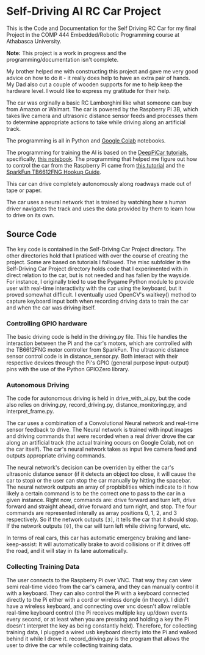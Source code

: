# Self-Driving AI RC Car Project
 This is the Code and Documentation for the Self Driving RC Car for my final Project in the COMP 444 Embedded/Robotic Programming course at Athabasca University.

**Note:** This project is a work in progress and the programming/documentation isn't complete.

My brother helped me with constructing this project and gave me very good advice on how to do it - it really does help to have an extra pair of hands. My Dad also cut a couple of wooden supports for me to help keep the hardware level. I would like to express my gratitude for their help.

The car was orginally a basic RC Lamborghini like what someone can buy from Amazon or Walmart. The car is powered by the Raspberry Pi 3B, which takes live camera and ultrasonic distance sensor feeds and processes them to determine appropriate actions to take while driving along an artificial track.

The programming is all in Python and [Google Colab](https://colab.research.google.com/notebooks/intro.ipynb) notebooks.

The programming for training the AI is based on the [DeepPiCar tutorials](https://towardsdatascience.com/deeppicar-part-1-102e03c83f2c), specifically, [this notebook](https://github.com/dctian/DeepPiCar/blob/master/models/lane_navigation/code/end_to_end_lane_navigation.ipynb).
The programming that helped me figure out how to control the car from the Raspberry Pi came from [this tutorial](https://www.bluetin.io/dc-motors/motor-driver-raspberry-pi-tb6612fng/) and the [SparkFun TB6612FNG Hookup Guide](https://learn.sparkfun.com/tutorials/tb6612fng-hookup-guide/all).

This car can drive completely autonomously along roadways made out of tape or paper.

The car uses a neural network that is trained by watching how a human driver navigates the track and uses the data provided by them to learn how to drive on its own.


## Source Code
The key code is contained in the Self-Driving Car Project directory. The other directories hold that I praticed with over the course of creating the project. Some are based on tutorials I followed. The misc subfolder in the Self-Driving Car Project directory holds code that I experimented with in direct relation to the car, but is not needed and has fallen by the wayside. For instance, I originally tried to use the Pygame Python module to provide user with real-time interactivity with the car using the keyboard, but it proved somewhat difficult. I eventually used OpenCV's waitkey() method to capture keyboard input both when recording driving data to train the car and when the car was driving itself.

### Controlling GPIO hardware
The basic driving code is held in the driving.py file. This file handles the interaction between the Pi and the car's motors, which are controlled with the TB6612FNG motor controller from SparkFun. The ultrasonic distance sensor control code is in distance_sensor.py. Both interact with their respective devices through the Pi's GPIO (general purpose input-output) pins with the use of the Python GPIOZero library. 

### Autonomous Driving
The code for autonomous driving is held in drive_with_ai.py, but the code also relies on driving.py, record_driving.py, distance_monitoring.py, and interpret_frame.py.

The car uses a combination of a Convolutional Neural network and real-time sensor feedback to drive. The Neural network is trained with input images and driving commands that were recorded when a real driver drove the car along an artificial track (the actual training occurs on Google Colab, not on the car itself). The car's neural network takes as input live camera feed and outputs appropriate driving commands.

The neural network's decision can be overriden by either the car's ultrasonic distance sensor (if it detects an object too close, it will cause the car to stop) or the user can stop the car manually by hitting the spacebar. 
The neural network outputs an array of propbiblities which indicate to it how likely a certain command is to be the correct one to pass to the car in a given instance. Right now, commands are: drive forward and turn left, drive forward and straight ahead, drive forward and turn right, and stop. The four commands are represented interally as array positions 0, 1, 2, and 3 respectively. So if the network outputs `[3]`, it tells the car that it should stop. If the network outputs `[0]`, the car will turn left while driving forward, etc.

In terms of real cars, this car has automatic emergency braking and lane-keep-assist: It will automatically brake to avoid collisions or if it drives off the road, and it will stay in its lane automatically. 

### Collecting Training Data
The user connects to the Raspberry Pi over VNC. That way they can view semi real-time video from the car's camera, and they can manually control it with a keyboard. They can also control the Pi with a keyboard connected directly to the Pi either with a cord or wireless dongle (in theory). I didn't have a wireless keyboard, and connecting over vnc doesn't allow reliable real-time keyboard control (the Pi receives multiple key up/down events every second, or at least when you are pressing and holding a key the Pi doesn't interpret the key as being constantly held). Therefore, for collecting training data, I plugged a wired usb keyboard directly into the Pi and walked behind it while I drove it.
record_driving.py is the program that allows the user to drive the car while collecting training data.


